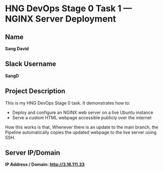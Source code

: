 # HNG DevOps Stage 0 Task 1 — NGINX Server Deployment

## Name

**Sang David**

## Slack Username

**SangD**

## Project Description

This is my HNG DevOps Stage 0 task.
It demonstrates how to:

- Deploy and configure an NGINX web server on a live Ubuntu instance
- Serve a custom HTML webpage accessible publicly over the internet

How this works is that, Whenever there is an update to the main branch, the Pipeline automatically copies the updated webpage to the live server using SSH.

## Server IP/Domain

**IP Address / Domain: http://3.16.111.33**
